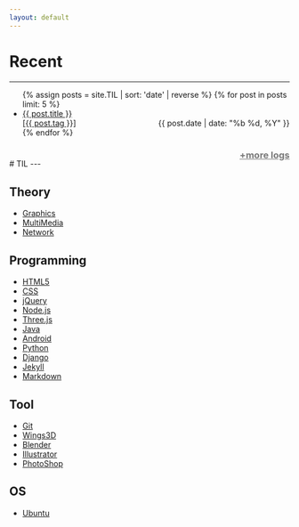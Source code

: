 ```yaml
---
layout: default 
---
```


# Recent  
---
<ul>
{% assign posts = site.TIL | sort: 'date' | reverse %}
{% for post in posts limit: 5 %}
        <li>
    	<a href="{{ post.url }}">
		{{ post.title }}<br>
		<span>[{{ post.tag }}]</span>
        	<time datetime="{{ post.date | date:"%d-%m-%Y" }}" style="float:right;">{{ post.date | date: "%b %d, %Y" }}</time>
        	</a>
	</li>
{% endfor %}
</ul>
<h3><a style="color:#787878;float:right;" href="logs">+more logs</a></h3>
<br>
# TIL   
---

<div class="div_tag" markdown="1">

## Theory  
- [Graphics](javascript:void(0))  
- [MultiMedia](javascript:void(0))  
- [Network](javascript:void(0))  

## Programming  
- [HTML5](javascript:void(0))    
- [CSS](javascript:void(0))    
- [jQuery](javascript:void(0))  
- [Node.js](javascript:void(0))  
- [Three.js](javascript:void(0))  
- [Java](javascript:void(0))  
- [Android](javascript:void(0))  
- [Python](javascript:void(0))  
- [Django](javascript:void(0))  
- [Jekyll](javascript:void(0))  
- [Markdown](javascript:void(0))  
  
## Tool  
- [Git](javascript:void(0))  
- [Wings3D](javascript:void(0))  
- [Blender](javascript:void(0))  
- [Illustrator](javascript:void(0))  
- [PhotoShop](javascript:void(0))  
  
## OS  
- [Ubuntu](javascript:void(0))  

</div>
<div class="div_tag"></div>
<script>
	$('.div_tag').css('float','left');
        $('.div_tag:nth-of-type(1)').css('width',$('section').width()*0.4);
        $('.div_tag:nth-of-type(2)').css('width',$('section').width()*0.6);

	showTag("{{ posts.first.tag }}");
	
	    var tags = {}
	    {% assign before = "" %}
	    {% for post in posts %}
	    if(tags["{{post.tag}}"])
	            tags["{{post.tag}}"]++;
	    else
	            tags["{{post.tag}}"]=1;
	    {% endfor %}
	
	    var tag_a = document.getElementsByTagName('a');
	    var name;
	    for(var i=0;i<tag_a.length;i++){
	            if((name = tag_a.item(i).innerHTML).indexOf('<') == -1){
	            		if(tags[name]){
						tag_a.item(i).innerHTML = name+" ("+tags[name]+")";
					tag_a.item(i).setAttribute('href','javascript:showTag("'+name+'")');
				}
	            }
	    }
	
	function showTag(name){
		var string_tag = name;
	    	var string_html = "<h1>"+string_tag+"</h1><ul>";
	   	 	{% for post in posts %}
	    	if(string_tag == "{{post.tag}}"){
	            	string_html+='<li><a href="{{ post.url }}">{{ post.title }}';
	            	string_html+='</a></li>';
	    	}
	    	{% endfor %}
		string_html+="</ul>";
	    
	    	$('.div_tag:nth-of-type(2)').html(string_html);
	}
</script>
